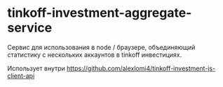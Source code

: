 # tinkoff-investment-aggregate-service

Сервис для использования в node / браузере, объединяющий статистику с нескольких аккаунтов в tinkoff инвестициях.

Использует внутри https://github.com/alexlomi4/tinkoff-investment-js-client-api

